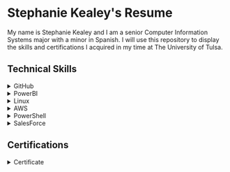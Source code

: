 # Stephanie Kealey's Resume

My name is Stephanie Kealey and I am a senior Computer Information Systems major with a minor in Spanish. I will use this repository to display the skills and certifications I acquired in my time at The University of Tulsa.

<h2>Technical Skills</h2>
<details><summary>GitHub</summary>
  <h3> Description: </h3>
I completed the introductory GitHub learning labs offered on the <a href="https://lab.github.com/courses">GitHub website.</a> The training  provided in-depth learning about the GitHub workflow as well as an overview of fundamental GitHub skills including:
  <ul>
<li>Introduction to GitHub</li>
<li>Communicating using Markdown</li>
<li>Uploading your project to GitHub</li>
<li>GitHub pages</li>
<li>Reviewing pull requests</li>
<li>Managing merge conflicts</li>
<li>Securing your workflows</li>
</ul>

<h3> Course Completion: </h3>
<img src="FirstDayOnGitHub.JPG" alt="First Day On GitHub">
<img src="FirstWeekOnGitHub.JPG" alt="First Week On GitHub"></details> 

<details><summary>PowerBI</summary>
  <h3> Description: </h3>
I completed an <a href="https://powerbi.microsoft.com/en-us/learning/">online training course</a> offered by EdX.
<br>
<br>
  The 9 Power BI learning modules and corresponding labs include an overview of fundamental data analysis and visualization skills using Power BI. These skills include:
<ul>
<li>Manipulating data in the Power BI desktop, indcluding spreadsheets and parameters</li>
<li>Modeling data thorugh creating columns and tables</li>
<li>Analyzing and visualizing data thorugh graphs, slicers, and conditional formatting</li>
<li>Creating and editing dashboards in Power BI Service</li>
<li>Appropriately formatting Excel to use compatibly with Power BI</li>
<li>Managing and updating both data content and security</li>
<li>Creating live connections to servers (through SQL Azure, SQL Database, etc.)</li>
<li>Developer API</li>
<li>Power BI mobile phone/tablet compatibility and features</li>
</ul>
  <h3>Course Completion: </h3>
  View an in-depth explaination of my <a href="https://youtu.be/J8JPkh9XevI">Retail Analysis Dashboard</a> created with sample data from Microsoft.
  <img src="Dashboard.JPG" alt="Dashboard">
</details>
<details><summary>Linux</summary></details>
<details><summary>AWS</summary></details>
<details><summary>PowerShell</summary></details>
<details><summary>SalesForce</summary></details>

<h2>Certifications</h2>
<details><summary>Certificate</summary></details>
